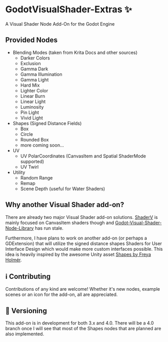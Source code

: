 # GodotVisualShader-Extras ✨

A Visual Shader Node Add-On for the Godot Engine

## Provided Nodes
- Blending Modes (taken from Krita Docs and other sources)
    - Darker Colors
    - Exclusion
    - Gamma Dark
    - Gamma Illumination
    - Gamma Light
    - Hard Mix
    - Lighter Color
    - Linear Burn
    - Linear Light
    - Luminosity
    - Pin Light
    - Vivid Light
- Shapes (Signed Distance Fields)
    - Box
    - Circle
    - Rounded Box
    - more coming soon...
- UV
    - UV PolarCoordinates (CanvasItem and Spatial ShaderMode supported)
    - UV Twirl
- Utility
    - Random Range
    - Remap
    - Scene Depth (useful for Water Shaders)

## Why another Visual Shader add-on?
There are already two major Visual Shader add-on solutions. [ShaderV](https://github.com/arkology/ShaderV) is mainly focused on CanvasItem shaders though and [Godot-Visual-Shader-Node-Library](https://github.com/Maujoe/Godot-Visual-Shader-Node-Library) has run stale.

Furthermore, I have plans to work on another add-on (or perhaps a GDExtension) that will utilize the signed distance shapes Shaders for User Interface Design which would make more custom interfaces possible. This idea is heavily inspired by the awesome Unity asset [Shapes by Freya Holmér](https://acegikmo.com/shapes/).

## ℹ️ Contributing
Contributions of any kind are welcome! Whether it's new nodes, example scenes or an icon for the add-on, all are appreciated. 

## 🔢 Versioning
This add-on is in development for both 3.x and 4.0. There will be a 4.0 branch once I will see that most of the Shapes nodes that are planned are also implemented.
